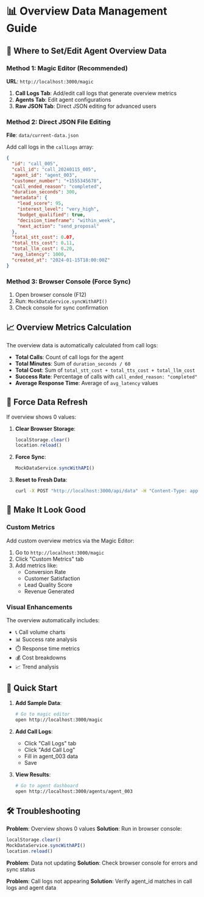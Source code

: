 # 📊 Overview Data Management Guide

## 🎯 Where to Set/Edit Agent Overview Data

### **Method 1: Magic Editor (Recommended)**
**URL**: `http://localhost:3000/magic`

1. **Call Logs Tab**: Add/edit call logs that generate overview metrics
2. **Agents Tab**: Edit agent configurations
3. **Raw JSON Tab**: Direct JSON editing for advanced users

### **Method 2: Direct JSON File Editing**
**File**: `data/current-data.json`

Add call logs in the `callLogs` array:
```json
{
  "id": "call_005",
  "call_id": "call_20240115_005", 
  "agent_id": "agent_003",
  "customer_number": "+1555345678",
  "call_ended_reason": "completed",
  "duration_seconds": 300,
  "metadata": {
    "lead_score": 95,
    "interest_level": "very_high",
    "budget_qualified": true,
    "decision_timeframe": "within_week",
    "next_action": "send_proposal"
  },
  "total_stt_cost": 0.07,
  "total_tts_cost": 0.11,
  "total_llm_cost": 0.20,
  "avg_latency": 1000,
  "created_at": "2024-01-15T18:00:00Z"
}
```

### **Method 3: Browser Console (Force Sync)**
1. Open browser console (F12)
2. Run: `MockDataService.syncWithAPI()`
3. Check console for sync confirmation

## 📈 Overview Metrics Calculation

The overview data is automatically calculated from call logs:

- **Total Calls**: Count of call logs for the agent
- **Total Minutes**: Sum of `duration_seconds / 60`
- **Total Cost**: Sum of `total_stt_cost + total_tts_cost + total_llm_cost`
- **Success Rate**: Percentage of calls with `call_ended_reason: "completed"`
- **Average Response Time**: Average of `avg_latency` values

## 🔄 Force Data Refresh

If overview shows 0 values:

1. **Clear Browser Storage**:
   ```javascript
   localStorage.clear()
   location.reload()
   ```

2. **Force Sync**:
   ```javascript
   MockDataService.syncWithAPI()
   ```

3. **Reset to Fresh Data**:
   ```bash
   curl -X POST "http://localhost:3000/api/data" -H "Content-Type: application/json" -d '{"action": "reset"}'
   ```

## 🎨 Make It Look Good

### **Custom Metrics**
Add custom overview metrics via the Magic Editor:

1. Go to `http://localhost:3000/magic`
2. Click "Custom Metrics" tab
3. Add metrics like:
   - Conversion Rate
   - Customer Satisfaction
   - Lead Quality Score
   - Revenue Generated

### **Visual Enhancements**
The overview automatically includes:
- 📞 Call volume charts
- 📊 Success rate analysis  
- ⏱️ Response time metrics
- 💰 Cost breakdowns
- 📈 Trend analysis

## 🚀 Quick Start

1. **Add Sample Data**:
   ```bash
   # Go to magic editor
   open http://localhost:3000/magic
   ```

2. **Add Call Logs**:
   - Click "Call Logs" tab
   - Click "Add Call Log"
   - Fill in agent_003 data
   - Save

3. **View Results**:
   ```bash
   # Go to agent dashboard  
   open http://localhost:3000/agents/agent_003
   ```

## 🛠️ Troubleshooting

**Problem**: Overview shows 0 values
**Solution**: Run in browser console:
```javascript
localStorage.clear()
MockDataService.syncWithAPI()
location.reload()
```

**Problem**: Data not updating
**Solution**: Check browser console for errors and sync status

**Problem**: Call logs not appearing
**Solution**: Verify agent_id matches in call logs and agent data
